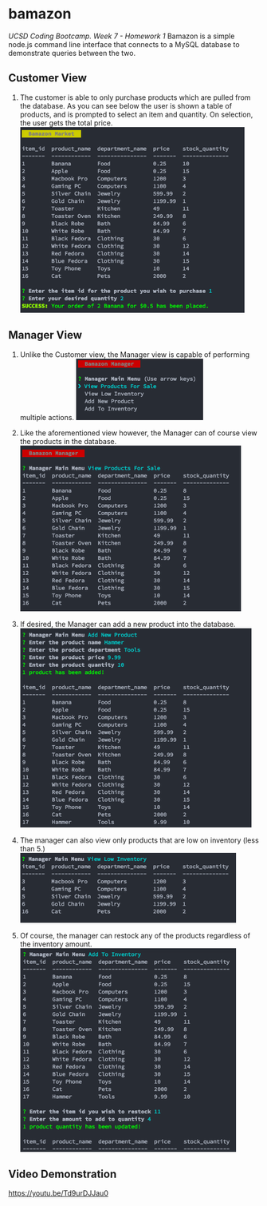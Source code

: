 # bamazon
_UCSD Coding Bootcamp. Week 7 - Homework 1_
Bamazon is a simple node.js command line interface that connects to a MySQL database to demonstrate queries between the two.

## Customer View
1. The customer is able to only purchase products which are pulled from the database.
As you can see below the user is shown a table of products, and is prompted to select an item and quantity. On selection, the user gets the total price.
![customer view screenshot](images/customer.png)

## Manager View
1. Unlike the Customer view, the Manager view is capable of performing multiple actions.
![manager menu view screenshot](images/manager.png)

2. Like the aforementioned view however, the Manager can of course view the products in the database.
![manager view screenshot](images/manager-view.png)

3. If desired, the Manager can add a new product into the database.
![manager product screenshot](images/manager-product.png)

4. The manager can also view only products that are low on inventory (less than 5.)
![manager low screenshot](images/manager-low.png)

5. Of course, the manager can restock any of the products regardless of the inventory amount.
![manager stock screenshot](images/manager-stock.png)

## Video Demonstration
https://youtu.be/Td9urDJJau0